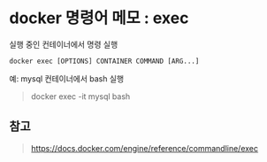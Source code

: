 # docker 명령어 메모 : exec
실행 중인 컨테이너에서 명령 실행

```
docker exec [OPTIONS] CONTAINER COMMAND [ARG...]
```

예: mysql 컨테이너에서 bash 실행
> docker exec -it mysql bash

## 참고
> https://docs.docker.com/engine/reference/commandline/exec

